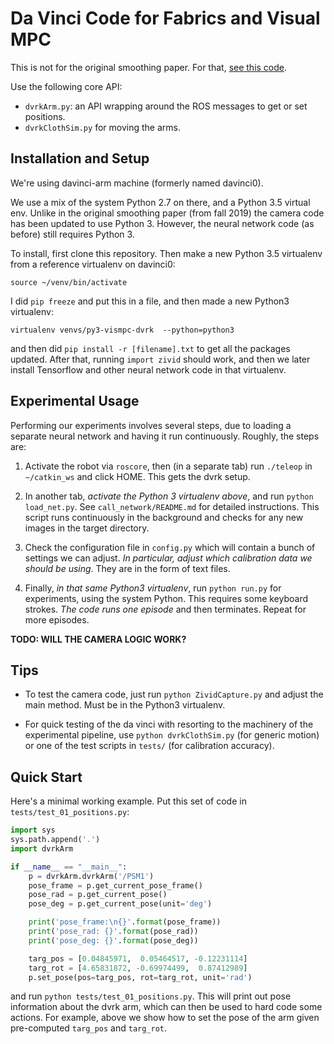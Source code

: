 # Da Vinci Code for Fabrics and Visual MPC

This is not for the original smoothing paper. For that, [see this code][1].

Use the following core API:

- `dvrkArm.py`: an API wrapping around the ROS messages to get or set positions.
- `dvrkClothSim.py` for moving the arms.


## Installation and Setup

We're using davinci-arm machine (formerly named davinci0).

We use a mix of the system Python 2.7 on there, and a Python 3.5 virtual env.
Unlike in the original smoothing paper (from fall 2019) the camera code has
been updated to use Python 3. However, the neural network code (as before)
still requires Python 3.

To install, first clone this repository. Then make a new Python 3.5 virtualenv
from a reference virtualenv on davinci0:

```
source ~/venv/bin/activate
```

I did `pip freeze` and put this in a file, and then made a new Python3 virtualenv:

```
virtualenv venvs/py3-vismpc-dvrk  --python=python3
```

and then did `pip install -r [filename].txt` to get all the packages updated.
After that, running `import zivid` should work, and then we later install
Tensorflow and other neural network code in that virtualenv.

## Experimental Usage

Performing our experiments involves several steps, due to loading a separate
neural network and having it run continuously. Roughly, the steps are:

1. Activate the robot via `roscore`, then (in a separate tab) run `./teleop` in
`~/catkin_ws` and click HOME. This gets the dvrk setup.

2. In another tab, *activate the Python 3 virtualenv above*, and run `python
load_net.py`. See `call_network/README.md` for detailed instructions.  This
script runs continuously in the background and checks for any new images in the
target directory.

3. Check the configuration file in `config.py` which will contain a bunch of
settings we can adjust. *In particular, adjust which calibration data we should
be using*. They are in the form of text files.

4. Finally, *in that same Python3 virtualenv*, run `python run.py` for
experiments, using the system Python. This requires some keyboard strokes. *The
code runs one episode* and then terminates.  Repeat for more episodes.

**TODO: WILL THE CAMERA LOGIC WORK?**

## Tips

- To test the camera code, just run `python ZividCapture.py` and adjust the
  main method. Must be in the Python3 virtualenv.

- For quick testing of the da vinci with resorting to the machinery of the
  experimental pipeline, use `python dvrkClothSim.py` (for generic motion) or
  one of the test scripts in `tests/` (for calibration accuracy).


## Quick Start

Here's a minimal working example. Put this set of code in `tests/test_01_positions.py`:

```python
import sys
sys.path.append('.')
import dvrkArm

if __name__ == "__main__":
    p = dvrkArm.dvrkArm('/PSM1')
    pose_frame = p.get_current_pose_frame()
    pose_rad = p.get_current_pose()
    pose_deg = p.get_current_pose(unit='deg')

    print('pose_frame:\n{}'.format(pose_frame))
    print('pose_rad: {}'.format(pose_rad))
    print('pose_deg: {}'.format(pose_deg))

    targ_pos = [0.04845971,  0.05464517, -0.12231114]
    targ_rot = [4.65831872, -0.69974499,  0.87412989]
    p.set_pose(pos=targ_pos, rot=targ_rot, unit='rad')
```

and run `python tests/test_01_positions.py`. This will print out pose
information about the dvrk arm, which can then be used to hard code some
actions. For example, above we show how to set the pose of the arm given
pre-computed `targ_pos` and `targ_rot`.



[1]:https://github.com/BerkeleyAutomation/dvrk_python
